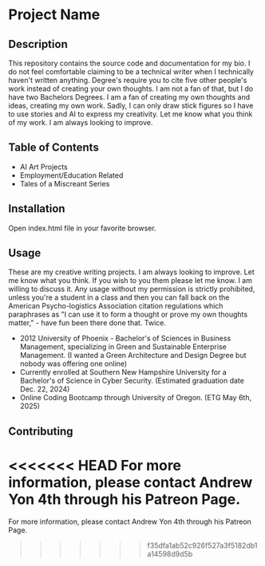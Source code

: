 # Project Name

## Description

This repository contains the source code and documentation for my bio. I do not feel comfortable claiming to be a technical writer when I technically haven't written anything. Degree's require you to cite five other people's work instead of creating your own thoughts. I am not a fan of that, but I do have two Bachelors Degrees. I am a fan of creating my own thoughts and ideas, creating my own work. Sadly, I can only draw stick figures so I have to use stories and AI to express my creativity. Let me know what you think of my work. I am always looking to improve.

## Table of Contents

- AI Art Projects
- Employment/Education Related
- Tales of a Miscreant Series

## Installation

Open index.html file in your favorite browser.

## Usage

These are my creative writing projects. I am always looking to improve. Let me know what you think. If you wish to you them please let me know. I am willing to discuss it. Any usage without my permission is strictly prohibited, unless you're a student in a class and then you can fall back on the American Psycho-logistics Association citation regulations which paraphrases as "I can use it to form a thought or prove my own thoughts matter," - have fun been there done that. Twice.

- 2012 University of Phoenix - Bachelor's of Sciences in Business Management, specializing in Green  and Sustainable Enterprise Management. (I wanted a Green Architecture and Design Degree but nobody was offering one online)
- Currently enrolled at Southern New Hampshire University for a Bachelor's of Science in Cyber Security. (Estimated graduation date Dec. 22, 2024)
- Online Coding Bootcamp through University of Oregon. (ETG May 6th, 2025)

## Contributing

<<<<<<< HEAD
For more information, please contact Andrew Yon 4th through his Patreon Page.
=======
For more information, please contact Andrew Yon 4th through his Patreon Page. 

>>>>>>> f35dfa1ab52c926f527a3f5182db1a14598d9d5b
